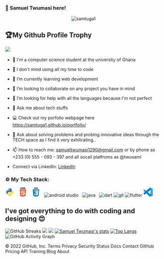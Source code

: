 ### 👋 Samuel Twumasi here!
<p align="center"> <img src="https://komarev.com/ghpvc/?username=samtuga1&label=Profile%20views&color=e91e63&style=flat" alt="samtuga1" /> </p>
<h2>🏆My Github Profile Trophy</h2>
<img width=800 src="https://github-profile-trophy.vercel.app/?username=samtuga1&column=8&theme=gruvbox&no-frame=false"/>

- 🏫 I'm a computer science student at the university of Ghana
- 🔭 I don't mind using all my time to code
- 🌱 I’m currently learning web development 
- 👯 I’m looking to collaborate on any project you have in mind
- 🤔 I’m looking for help with all the languages because I'm not perfect
- 💬 Ask me about tech stuffs
- 💻 Check out my porfolio webpage here https://samtuga1.github.io/portfolio/
- 💬 Ask  about solving problems and probing innovative ideas through the TECH space as I find it very exhilirating..
- 📫 How to reach me: samueltwumasi1290@gmail.com or by phone as +233 (0) 555 - 093 - 397 and all socail platfroms as @twusami

- Connect via LinkedIn: <a href = "https://www.linkedin.com/in/samuel-twumasi-a16464212/" target = "_blank">LinkedIn</a>
<h3 align="left">⚙ My Tech Stack:</h3>

<p align="left">
<img src="https://raw.githubusercontent.com/devicons/devicon/master/icons/python/python-original.svg" alt="python" width="30" >&nbsp;&nbsp;
<!-- <img src="images/Qt.png" alt="PyQt" width="30" />&nbsp;&nbsp; -->
<!-- <img src="https://raw.githubusercontent.com/devicons/devicon/master/icons/mysql/mysql-original-wordmark.svg" alt="mysql" width="30" >&nbsp;&nbsp; -->
<!-- <img src="https://raw.githubusercontent.com/github/explore/2d218e3aa252dc90eef269b34eeec1fbd15dc07e/topics/sqlite/sqlite.png" alt="SQLite" width="30" >&nbsp;&nbsp; -->
<img src="https://raw.githubusercontent.com/devicons/devicon/master/icons/html5/html5-original-wordmark.svg" alt="html5" width="30" >&nbsp;&nbsp; 
<img src="https://raw.githubusercontent.com/devicons/devicon/master/icons/css3/css3-original-wordmark.svg" alt="css3" width="30" >&nbsp;&nbsp; 
<img src="https://img.utdstc.com/icon/a72/4fd/a724fdd31aacfd851b13275a3b315cdec444704e2b0154d402e7df1e3eb7f0c1:200" alt="android studio" width="30" >&nbsp;&nbsp;
<!-- <img src="./images/SC-logo.jpg" alt="Styled Components" width="30" >&nbsp;&nbsp;  -->
<img src="https://dev.java/assets/images/java-logo-vert-blk.png" alt="java" width="30" >&nbsp;&nbsp;
<img src="https://cdn-images-1.medium.com/max/1200/1*knHF_qpxdtS8h0Z8EeqowA.png" alt="dart" width="30"/>
<img src="https://www.vectorlogo.zone/logos/git-scm/git-scm-icon.svg" alt="git" width="30" > 
<img src="https://cdn-images-1.medium.com/max/1200/1*5-aoK8IBmXve5whBQM90GA.png" alt="flutter" width="30"/>
<img src="https://raw.githubusercontent.com/github/explore/80688e429a7d4ef2fca1e82350fe8e3517d3494d/topics/visual-studio-code/visual-studio-code.png" alt="Visual Studio Code" width="30" >
</p>


## **I've got everything to do with coding and designing 😍**
![GitHub Streaks](http://github-readme-streak-stats.herokuapp.com?user=samtuga1&theme=dracula&hide_border=true)
![](https://github-profile-summary-cards.vercel.app/api/cards/profile-details?username=samtuga1&theme=github_dark)
![](https://github-profile-summary-cards.vercel.app/api/cards/most-commit-language?username=samtuga1&theme=github_dark)
[![Samuel Twumasi's stats](https://github-readme-stats.vercel.app/api?username=samtuga1&show_icons=true&theme=github_dark)](https://github.com/samtuga1)
[![Top Langs](https://github-readme-stats.vercel.app/api/top-langs/?username=samtuga1&layout=compact&langs_count=10&theme=github_dark&hide_border=true&count-private=false)](https://github.com/samtuga1)
![GitHub Activity Graph](https://activity-graph.herokuapp.com/graph?username=samtuga1&theme=dracula)

<!-- éxplore Showcase -->


 
© 2022 GitHub, Inc.
Terms
Privacy
Security
Status
Docs
Contact GitHub
Pricing
API
Training
Blog
About
